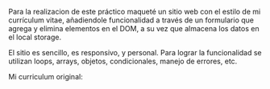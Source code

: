 Para la realizacion de este práctico maqueté un sitio web con el estilo de mi currículum vitae, añadiendole funcionalidad a través de un formulario que agrega y elimina elementos en el DOM, a su vez que almacena los datos en el local storage.

El sitio es sencillo, es responsivo, y personal.
Para lograr la funcionalidad se utilizan loops, arrays, objetos, condicionales, manejo de errores, etc.

Mi curriculum original: <a href='https://www.santiagolarrosa.tech/cv/cv_santiago_larrosa.pdf'>
